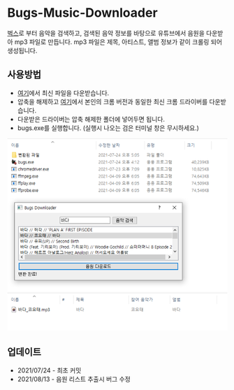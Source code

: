 # Bugs-Music-Downloader

[벅스](https://music.bugs.co.kr/)로 부터 음악을 검색하고, 검색된 음악 정보를 바탕으로 유튜브에서 음원을 다운받아 mp3 파일로 만듭니다. mp3 파일은 제목, 아티스트, 앨범 정보가 같이 크롤링 되어 생성됩니다.

## 사용방법
* [여기](https://github.com/Hydragon516/Bugs-Music-Downloader/releases)에서 최신 파일을 다운받습니다.
* 압축을 해제하고 [여기](https://chromedriver.chromium.org/downloads)에서 본인의 크롬 버전과 동일한 최신 크롬 드라이버를 다운받습니다.
* 다운받은 드라이버는 압축 해제한 폴더에 넣어두면 됩니다.
* bugs.exe를 실행합니다. (실행시 나오는 검은 터미널 창은 무시하세요.)

![fig1](./img/1.png)
![fig1](./img/2.png)

## 업데이트
* 2021/07/24 - 최초 커밋
* 2021/08/13 - 음원 리스트 추출시 버그 수정
